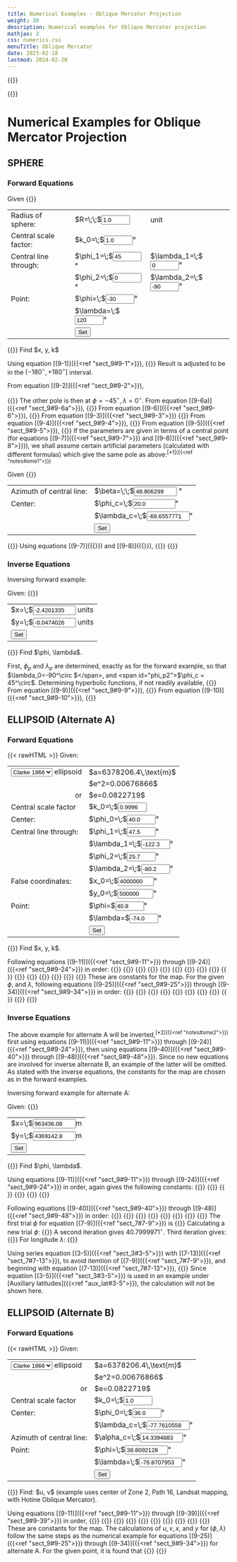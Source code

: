 ```yaml
---
title: Numerical Examples - Oblique Mercator Projection
weight: 30
description: Numerical examples for Oblique Mercator projection
mathjax: 2
css: numerics.css
menuTitle: Oblique Mercator
date: 2023-02-18
lastmod: 2024-02-20
---
```

{{<rawHTML>}}
<script src="../js/format.js"> </script>
<script src="../js/ome.js"> </script>
{{</rawHTML>}}

# Numerical Examples for Oblique Mercator Projection
## SPHERE
### Forward Equations
Given
{{<rawHTML>}}
<table id="params" class="markdown">
<tr>
  <td>Radius of sphere:</td>
  <td>$R=\;\;$<input id="r_in" value="1.0" size="5" /></td>
  <td>unit</td>
</tr>
<tr>
  <td>Central scale factor:</td>
  <td>$k_0=\;$<input id="k0_sph_in" value="1.0" size="5"/>&deg;</td>
</tr>
<tr>
  <td>Central line through:</td>
  <td>$\phi_1=\;$<input id="phi1_sph_in" value="45" size="5"/>&deg;</td>
  <td>$\lambda_1=\;$<input id="lam1_sph_in" value="0" size="5"/>&deg;</td>
</tr>
<tr>
  <td></td>
  <td>$\phi_2=\;$<input id="phi2_sph_in" value="0" size="5"/>&deg;</td>
  <td>$\lambda_2=\;$<input id="lam2_sph_in" value="-90" size="5"/>&deg;</td>
</tr>
<tr>
  <td>Point:</td>
  <td>$\phi=\;$<input id="phi_sph_in" value="-30" size="5"/>&deg;</td>
</tr>
<tr>
  <td></td>
  <td>$\lambda=\;$<input id="lambda_sph_in" value="120" size="5"/>&deg;</td>
</tr>
<tr>
  <td></td>
  <td><input type="button" value="Set" onclick="sph.set_fwd()"/></td>
</tr>
</table>
{{</rawHTML>}}
Find $x, y, k$

Using equation [(9-1)]({{<ref "sect_9#9-1">}}),
{{<math div="lambda_p">}}
  \begin{align}
    \lambda_p =& \arctan[(\cos45^\circ\sin0^\circ\cos0^\circ - \sin45^\circ\cos0^\circ\cos(-90^\circ))/ \cr
               &(\sin45^\circ\cos0^\circ\sin(-90^\circ) - \cos45^\circ\sin0^\circ\sin0^\circ] \cr
                 =&180^\circ
  \end{align}
{{</math>}}
Result is adjusted to be in the $(-180^\circ, +180^\circ]$ interval.

From equation [(9-2)]({{<ref "sect_9#9-2">}}),

{{<math div="phi_p">}}
  \eqalign{
    \phi_p &= \arctan[-\cos(180^\circ-0^\circ)/\tan45^\circ] \cr
           &= 45^\circ
  }
{{</math>}}
The other pole is then at <span id="pole2">$\phi= -45^\circ, \lambda = 0^\circ$</span>. From equation [(9-6a)]({{<ref "sect_9#9-6a">}}),
{{<math div="lam0">}}
  \lambda_0 = 180^\circ + 90^\circ = -90^\circ
{{</math>}}
From equation [(9-6)]({{<ref "sect_9#9-6">}}),
{{<math div="A_sph">}}
  \eqalign{
    A &= \sin45^\circ\sin(-30^\circ)-\cos45^\circ\cos(-30^\circ)\sin(120^\circ-(-90^\circ)) \cr
      &= 0.7071068\times(-0.5000000)-0.7071068\times0.8660254\times(-0.5000000) \cr
      &= -0.0473672
  }
{{</math>}}
From equation [(9-3)]({{<ref "sect_9#9-3">}})
{{<math div="x_sph">}}
  \eqalign{
    x &=1.0\times1.0\arctan\{[\tan(-30^\circ)\cos45^\circ+\sin45^\circ\sin(120^\circ-(-90^\circ))]/\cos(120^\circ-(-90^\circ))\} \cr
      &=-2.4201335 \;\text{units}
  }
{{</math>}}
From equation [(9-4)]({{<ref "sect_9#9-4">}}),
{{<math div="y_sph">}}
  \eqalign {
    y &= (1/2)\times1.0\times1.0\ln[(1-0.0473672)/(1+0.0473672)] \cr
      &= -0.0474026 \;\text{units}
  }
{{</math>}}
From equation [(9-5)]({{<ref "sect_9#9-5">}}),
{{<math div="k_sph">}}
  k=1.0/[1-(-0.0473672)^2]^{1/2} = 1.0011237
{{</math>}}
If the parameters are given in terms of a central point (for equations [(9-7)]({{<ref "sect_9#9-7">}}) and [(9-8)]({{<ref "sect_9#9-8">}})), we shall assume certain artificial parameters (calculated with different formulas) which give the same pole as above:<sup>[*1]({{<ref "notes#ome1">}})</sup><a name="noteref1"></a>

Given
{{<rawHTML>}}
<table id="params1" class="markdown">
<tr>
  <td>Azimuth of central line:</td>
  <td>$\beta=\;\;$<input id="beta_in" value="48.806299" size="9" /> &deg;</td>
</tr>
<tr>
  <td>Center:</td>
  <td>$\phi_c=\;$<input id="phi_c_in" value="20.0" size="9"/>&deg;</td>
</tr>
<tr>
  <td></td>
  <td>$\lambda_c=\;$<input id="lambda_c_in" value="-68.6557771" size="9"/>&deg;</td>
</tr>
<tr>
  <td></td>
  <td><input type="button" value="Set" onclick="sph.set_par1()"/></td>
</tr>
</table>
{{</rawHTML>}}
Using equations [(9-7)]({{<ref "sect_9#9-7">}}) and [(9-8)]({{<ref "sect_9#9-8">}}),
{{<math div="phi_p1">}}
  \eqalign{
    \phi_p &= \arcsin(\cos20.0^\circ\sin48.806299^\circ) \cr
           &= 45^\circ
  }
{{</math>}}
{{<math div="lambda_p1">}}
  \eqalign{
    \lambda_p &= \arctan[\cos48.806299^\circ/(-\sin20.0^\circ\sin48.806299^\circ)] + (-68.6557771^\circ) \cr
              &= 180^\circ \;\;\text{(computation uses the ATAN2 function)}
  }
{{</math>}}

### Inverse Equations
Inversing forward example:

Given:
{{<rawHTML>}}
<table>
  <tr>
    <td>$x=\;$<input id="x_sph_in" value="-2.4201335" size="9"/> units</td>
  </tr>
  <tr>
    <td>$y=\;$<input id="y_sph_in" value="-0.0474026" size="9"/> units</td>
  </tr>
  <tr>
    <td><input type="button" value="Set" onclick="sph.set_inv()"/></td>
</table>
{{</rawHTML>}}
Find $\phi, \lambda$.

First, $\phi_p$ and $\lambda_p$ are determined, exactly as for the forward example, so that <span id="lam0_2">$\lambda_0=-90^\circ $</span>, and <span id="phi_p2">$\phi_c = 45^\circ$</span>. Determining hyperbolic functions, if not readily
available,
{{<math div="hyp_func">}}
  \eqalign{
    y/Rk_0 &= -0.0474026/(1\times1) = -0.0474026 \cr
    e^{-0.0474026} &= 0.9537034 \cr
    \sinh(y/Rk_0) &= (0.9537034-1/0.9537034)/2 \cr
                  &= -0.0474204 \cr
    \cosh(y/Rk_0) &= (0.9537034+1/0.9537034)/2 \cr
                  &= 1.0011237 \cr
    \tanh(y/Rk_0) &= (0.9537034-1/0.9537034)/(0.9537034+1/0.9537034) \cr
                  &= -0.0473671
  }
{{</math>}}
From equation [(9-9)]({{<ref "sect_9#9-9">}}),
{{<math div="phi_sph">}}
  \eqalign {
    \phi =& \arcsin\{\sin45^\circ\times(-0.0473671)+\cos45^\circ\sin[(-2.4201335)/(1\times1)]/1.0011237 \} \cr
         =& \arcsin (-0.5) = -29.999998^\circ
  }
{{</math>}}
From equation [(9-10)]({{<ref "sect_9#9-10">}}),
{{<math div="lam_sph">}}
\eqalign{
  \lambda =& (-90^\circ)+\arctan\{[\sin0.7853982^\circ\sin[(-2.4201335)/(1\times1)] \cr
           & -\cos0.7853982^\circ\times(-0.0474204)]/\cos[(-2.4201335)/(1\times1)]\} \cr
          =& (-90^\circ)+(-149.9999981^\circ) \cr
          =& -239.9999981^\circ = 120.0000019^\circ
  }
{{</math>}}

## ELLIPSOID (Alternate A)
### Forward Equations
{{< rawHTML >}}
Given: <br/>
<table>
<tr>
  <td>
    <select id="ellip" onchange="ell.select(this.options[this.selectedIndex].value)")>
      <option value="0" selected>Clarke 1866</option>
      <option value="1">WGS-84</option>
    </select>
    ellipsoid
  </td>
  <td id="ellip_a">$a=6378206.4\,\text{m}$</td>
</tr>
<tr>
  <td></td>
  <td id="ellip_e2">$e^2=0.00676866$</td>
</tr>
<tr>
  <td style="text-align:right">or</td>
  <td id="ellip_e">$e=0.0822719$</td>
</tr>
<tr>
  <td>Central scale factor</td>
  <td>$k_0=\;$<input id="k0_ell_in" value="0.9996" size="5"/></td>
</tr>
<tr>
  <td>Center:</td>
  <td>$\phi_0=\;$<input id="phi0_ell_in" value="40.0" size="5"/>&deg;</td>
</tr>
<tr>
  <td>Central line through:</td>
  <td>$\phi_1=\;$<input id="phi1_ell_in" value="47.5" size="5"/>&deg;</td>
</tr>
<tr>
  <td></td>
  <td>$\lambda_1=\;$<input id="lam1_ell_in" value="-122.3" size="5"/>&deg;</td>
</tr>
<tr>
  <td></td>
  <td>$\phi_2=\;$<input id="phi2_ell_in" value="25.7" size="5"/>&deg;</td>
</tr>
<tr>
  <td></td>
  <td>$\lambda_2=\;$<input id="lam2_ell_in" value="-80.2" size="5"/>&deg;</td>
</tr>
<tr>
  <td>False coordinates:</td>
  <td>$x_0=\;$<input id="x0_ell_in" value="4000000" size="7"/>&deg;</td>
</tr>
<tr>
  <td></td>
  <td>$y_0=\;$<input id="y0_ell_in" value="500000" size="7"/>&deg;</td>
</tr>
<tr>
  <td>Point:</td>
  <td>$\phi=$<input id="phi_ell_in" value="40.8" size="5">&deg;</td>
</tr>
  <td></td>
  <td>$\lambda=$<input id="lambda_ell_in" value="-74.0" size="5">&deg;</td>
</tr>
<tr>
  <td></td>
  <td><input type="button" value="Set" onclick="ell.set_fwd()"></td>
</tr>
</table>
{{</rawHTML>}}
Find $x, y, k$.

Following equations [(9-11)]({{<ref "sect_9#9-11">}}) through [(9-24)]({{<ref "sect_9#9-24">}}) in order:
{{<math div="B_ell">}}
  \eqalign{
    B &=[1+0.00676866\cos^440^\circ/(1-0.00676866)]^{1/2} \cr
      &= 1.0011727
  }
{{</math>}}
{{<math div="A_ell">}}
  \eqalign{
    A =& 6378206.4\times1.0011727\times0.9996\times(1-0.00676866)^{1/2} \cr
       & (1-0.00676866\sin^240^\circ) \cr
      =& 6379333.23;
  }
{{</math>}}
{{<math div="t0_ell">}}
  \eqalign{
    t_0 =&\tan(45^\circ-40^\circ/2)[(1-0.0822719\sin40^\circ)/(1+0.0822719\sin40^\circ)]^{0.0822719/2} \cr
        =&0.4683428
  }
{{</math>}}
{{<math div="t1_ell">}}
  \eqalign{
    t_1 =&\tan(45^\circ-47.5^\circ/2)[(1-0.0822719\sin47.5^\circ)/(1+0.0822719\sin47.5^\circ)]^{0.0822719/2} \cr
        =&0.3908266
  }
{{</math>}}
{{<math div="t2_ell">}}
  \eqalign{
    t_2 =&\tan(45^\circ-25.7^\circ/2)[(1-0.0822719\sin25.7^\circ)/(1+0.0822719\sin25.7^\circ)]^{0.0822719/2} \cr
        =&0.6303639
  }
{{</math>}}
{{<math div="D_ell">}}
  \eqalign{
    D =&1.0011727\times(1-0.00676866)^{1/2}/[\cos40^\circ\times \cr
       &(1-0.00676866\sin^240^\circ)^{1/2}] \cr
      =& 1.3043327
  }
{{</math>}}
{{<math div="E_ell">}}
  \eqalign {
    E &=[1.3043327 + (1.3043327^2-1)]\times0.4683428^{1.0011727} \cr
      &=1.0021857 \cr
      &\text {using the "+" sign since \(\phi_0\) is north or positive.}
  }
{{</math>}}
{{<math div="H_ell">}}H = 0.3908266^{1.0011727} = 0.3903963{{</math>}}
{{<math div="L_ell">}}L = 0.6303639^{1.0011727} = 0.6300229{{</math>}}
{{<math div="F_ell">}}F= 1.0021857/0.3903963 = 2.5670986{{</math>}}
{{<math div="G_ell">}}G= (2.5670986- 1/2.5670986)/2{{</math>}}
{{<math div="J_ell">}}
  \eqalign {
    J &= (1.0021857^2-0.6300229\times0.3903963)/(1.0021857^2+0.6300229\times0.3903963) \cr
      &= 0.6065716
  }
{{</math>}}
{{<math div="P_ell">}}P=(0.6300229-0.3903963)/(0.6300229+0.3903963) = 0.2348315{{</math>}}
{{<math div="lam0_ell">}}
  \eqalign {
    \lambda_0 =& [(-122.3^\circ)+(-80.2^\circ)]/2-\arctan\{0.6065716\tan[1.0011727 \cr
               & \times((-122.3^\circ)-(-80.2^\circ))/2]/0.2348315\}/1.0011727 \cr
              =& -101.25^\circ - \arctan (-0.9953887)/1.0011727 \cr
              =& -56.4349627^\circ
  }
{{</math>}}
{{<math div="gam0_ell">}}
  \eqalign{
    \gamma_0 &= \arctan \{\sin[1.0011727\times((-122.3^\circ)-(-56.4349627^\circ))]/1.0887769\} \cr
             &= -39.985883^\circ
  }
{{</math>}}
{{<math div="alphac_ell">}}
  \eqalign{
    \alpha_c &= \arcsin[1.3043327\sin(-39.985883^\circ)] \cr
             &= -56.9466071^\circ
  }
{{</math>}}
These are constants for the map. For the given $\phi$, and $\lambda$, following equations [(9-25)]({{<ref "sect_9#9-25">}}) through [(9-34)]({{<ref "sect_9#9-34">}}) in order:
{{<math div="t_ell">}}
  \eqalign{
    t =&\tan(45^\circ-40.8^\circ/2)[(1-0.0822719\sin40.8^\circ)/(1+0.0822719\sin40.8^\circ)]^{0.0822719/2} \cr
      =&0.4598671
  }
{{</math>}}
{{<math div="Q_ell">}}Q=1.0021857/0.4598671^{1.0011727} = 2.1812805{{</math>}}
{{<math div="S_ell">}}S=(2.1812805-1/2.1812805)/2 = 0.8614171{{</math>}}
{{<math div="T_ell">}}T=(2.1812805+1/2.1812805)/2 = 1.3198634{{</math>}}
{{<math div="V_ell">}}V = \sin[1.0011727\times((-74^\circ) - (-56.4349627^\circ))] = -0.3021309{{</math>}}
{{<math div="U_ell">}}
  \eqalign{
    U =& [0.3021309\cos(-39.985883^\circ) + 0.8614171\sin(-39.985883^\circ)]/1.3198634 \cr
      =& -0.2440041
  }
{{</math>}}
{{<math div="v_ell">}}
  \eqalign{
    v &= 6379333.23\ln[(1+(-0.2440041))/(1-(-0.2440041))]/(2\times1.0011727) \cr
      &= 1586767.31 \;\text{m}
  }
{{</math>}}
{{<math div="u_ell">}}
  \eqalign{
    u =& 6379333.23\arctan\{ [0.8614171\cos (-39.985883^\circ) \cr
       & + (-0.3021309)\sin(-39.985883^\circ)]/\cos[1.0011727\times ((-74^\circ)-(-56.4349627^\circ))]\} \cr
       & / 1.0011727 \cr
      =& 4655443.69 \;\text{m}
  }
{{</math>}}
{{<math div="k_ell">}}
  \eqalign{
    k =& 6379333.23 \cos[1.0011727\times4655443.6913226/6378206.4] \cr
       & \times(1-0.0067687\sin^240.8^\circ)/\{6378206.4\cos40.8^\circ \cr
       & \cos[1.0011727\times((-74^\circ)-(-56.4349627^\circ))] \} \cr
      =& 1.0307554 
  }
{{</math>}}
{{<math div="x_ell">}}
  \eqalign{
    x &= 1586767.31\cos (-56.9466071^\circ) + 4655443.69\sin (-56.9466071^\circ) + 4000000 \cr
      &= 963436.08\;\text{m}
  }
{{</math>}}
{{<math div="y_ell">}}
  \eqalign{
    y &= 4655443.69\cos (-56.9466071^\circ) + 1586767.31\sin (-56.9466071^\circ) + 500000 \cr
      &= 4369142.8\;\text{m}
  }
{{</math>}}

### Inverse Equations ###
The above example for alternate A will be inverted,<sup>[*2]({{<ref "notes#ome2">}})</sup><a name="noteref2"> first using equations [(9-11)]({{<ref "sect_9#9-11">}}) through [(9-24)]({{<ref "sect_9#9-24">}}), then using equations [(9-40)]({{<ref "sect_9#9-40">}}) through [(9-48)]({{<ref "sect_9#9-48">}}). Since no new equations are involved for inverse alternate B, an example of the latter will be omitted. As stated with the inverse equations, the constants for the map are chosen as in the forward examples.

Inversing forward example for alternate A:

Given:
{{<rawHTML>}}
<table>
  <tr>
    <td>$x=\;$<input id="x_ell_in" value="963436.08" size="9"/>m</td>
  </tr>
  <tr>
    <td>$y=\;$<input id="y_ell_in" value="4369142.8" size="9"/>m</td>
  </tr>
  <tr>
    <td><input type="button" value="Set" onclick="ell.set_inv()"/></td>
</table>
{{</rawHTML>}}
Find $\phi, \lambda$.

Using equations [(9-11)]({{<ref "sect_9#9-11">}}) through [(9-24)]({{<ref "sect_9#9-24">}}) in order, again gives the following constants:
{{<math div="B_inv">}}B=1.0011727{{</math>}}
{{<math div="A_inv">}}A=6379333.23\;\text{m}{{</math>}}
{{<math div="E_inv">}}E=1.0021857{{</math>}}
{{<math div="lam0_inv">}}\lambda_0=-56.4349627^\circ{{</math>}}
{{<math div="gam0_inv">}}\gamma_0=-39.985883^\circ{{</math>}}
{{<math div="alphac_inv">}}\alpha_c=-56.9466071^\circ{{</math>}}

Following equations [(9-40)]({{<ref "sect_9#9-40">}}) through [(9-48)]({{<ref "sect_9#9-48">}}) in order:
{{<math div="v_inv">}}
  \eqalign{
    v =& (963436.08 - 4000000)\cos(-56.9466071^\circ) \cr
       &-(4369142.8-500000)\sin(-56.9466071^\circ) \cr
      =& 1586767.31\;\text{m}
  }
{{</math>}}
{{<math div="u_inv">}}
  \eqalign{
    u =& (4369142.8 - 500000)\cos(-56.9466071^\circ) \cr
       &-(963436.08-4000000)\sin(-56.9466071^\circ) \cr
      =& 4655443.69\;\text{m}
  }
{{</math>}}
{{<math div="Q_inv">}}
  \eqalign{
    Q' =& \mathrm{e}^{-(1.0011727\times1586767.31/6379333.23)} = \mathrm{e}^{(-0.2490273)} \cr
       =& 0.7795587
  }
{{</math>}}
{{<math div="S_inv">}}S' = (0.7795587-1/0.7795587) = -0.2516092{{</math>}}
{{<math div="T_inv">}}T' = (0.7795587+1/0.7795587)/2 = 1.0311679{{</math>}}
{{<math div="V_inv">}}
  \eqalign{
    V' =& \sin(1.0011727\times4655443.69/6379333.23) \cr
       =& \sin 41.8617536^\circ = 0.6673356
  }
{{</math>}}
{{<math div="U_inv">}}
  \eqalign{
    U' =& [0.6673356\cos(-39.985883^\circ)+(-0.2516092)\sin(-14.4161438^\circ)]/ \cr
        & 1.0311679 \cr
       =& 0.6526562
  }
{{</math>}}
{{<math div="t_inv">}}
  \eqalign{
    t &= \{1.0021857/[(1+0.6526562)/(1-0.6526562)]^{1/2} \}^{1/1.0011727} \cr
      &= 0.4598671
  }
{{</math>}}
The first trial $\phi$ for equation [(7-9)]({{<ref "sect_7#7-9">}}) is
{{<math div="phi_inv0">}}90^\circ - 2\arctan 0.4598671 = 40.6077094^\circ{{</math>}}
Calculating a new trial $\phi$:
{{<math div="phi_inv1">}}
  \eqalign{
    \phi =& 90^\circ - 2\arctan\{ 0.4598671\times[(1-0.0822719\sin 40.6077094^\circ)/ \cr
          & (1+0.0822719\sin 40.6077094^\circ)]^{0.0822719/2}\} \cr
         =& 40.7992509^\circ 
  }
{{</math>}}
A second iteration gives <span id="phi_inv2">$40.7999971^\circ$</span>. Third iteration gives:
{{<math div="phi_inv3">}}\phi = 40.8^\circ{{</math>}}
For longitude $\lambda$:
{{<math div="lam_inv">}}
  \eqalign{
    \lambda =& -56.4349627^\circ-\arctan\{[(-0.2516092)\cos (-39.985883^\circ) \cr
             & -0.6673356\sin (-39.985883^\circ)]\cos(1.0011727 \cr
             & \times 4655443.69/6379333.23)\} /1.0011727 \cr
            =& -74^\circ
  }
{{</math>}}

Using series equation [(3-5)]({{<ref "sect_3#3-5">}}) with [(7-13)]({{<ref "sect_7#7-13">}}), to avoid itemtion of [(7-9)]({{<ref "sect_7#7-9">}}), and beginning
with equation [(7-13)]({{<ref "sect_7#7-13">}}),
{{<math div="chi_inv">}}
  \eqalign{
    \chi &= 90^\circ - 2\arctan 0.4598671 \cr
         &= 40.6077094^\circ
  }
{{</math>}}
Since equation [(3-5)]({{<ref "sect_3#3-5">}}) is used in an example under [Auxiliary latitudes]({{<ref "aux_lat#3-5">}}), the calculation will not be shown here.

## ELLIPSOID (Alternate B)

### Forward Equations
{{< rawHTML >}}
Given: <br/>
<table>
<tr>
  <td>
    <select id="ellip2" onchange="ell2.select(this.options[this.selectedIndex].value)")>
      <option value="0" selected>Clarke 1866</option>
      <option value="1">WGS-84</option>
    </select>
    ellipsoid
  </td>
  <td id="ellip2_a">$a=6378206.4\,\text{m}$</td>
</tr>
<tr>
  <td></td>
  <td id="ellip2_e2">$e^2=0.00676866$</td>
</tr>
<tr>
  <td style="text-align:right">or</td>
  <td id="ellip2_e">$e=0.0822719$</td>
</tr>
<tr>
  <td>Central scale factor</td>
  <td>$k_0=\;$<input id="k0_ell2_in" value="1.0" size="5"/></td>
</tr>
<tr>
  <td>Center:</td>
  <td>$\phi_0=\;$<input id="phi0_ell2_in" value="36.0" size="5"/>&deg;</td>
</tr>
<tr>
  <td></td>
  <td>$\lambda_c=\;$<input id="lamc_ell2_in" value="-77.7610558" size="9"/>&deg;</td>
</tr>
<tr>
  <td>Azimuth of central line:</td>
  <td>$\alpha_c=\;$<input id="alphac_ell2_in" value="14.3394883" size="9"/>&deg;</td>
</tr>
  <tr>
    <td>Point:</td>
    <td>$\phi=\;$<input id="phi_ell2_in" value="38.8092128" size="9">&deg;</td>
  </tr>
    <td></td>
    <td>$\lambda=\;$<input id="lambda_ell2_in" value="-76.8707953" size="9">&deg;</td>
  </tr>
  <tr>
    <td></td>
    <td><input type="button" value="Set" onclick="ell2.set_fwd()"></td>
  </tr>
</table>
{{</rawHTML>}}
Find: $u, v$ (example uses center of Zone 2, Path 16, Landsat mapping, with Hotine Oblique Mercator).

Using equations [(9-11)]({{<ref "sect_9#9-11">}}) through [(9-39)]({{<ref "sect_9#9-39">}}) in order,
{{<math div="B_ell2">}}
  \eqalign{
    B &=[1+0.0067687\cos^436^\circ/(1-0.0067687)]^{1/2} \cr
      &= 1.0014586
  }
{{</math>}}
{{<math div="A_ell2">}}
  \eqalign{
    A =& 6378206.4\times1.0014586\times1\times(1-0.0067687)^{1/2} \cr
       & (1-0.0067687\sin^236^\circ) \cr
      =& 6380777.05\;\text{m}
  }
{{</math>}}
{{<math div="t0_ell2">}}
  \eqalign{
    t_0 =&\tan(45^\circ-36^\circ/2)[(1-0.0822719\sin36^\circ)/(1+0.0822719\sin36^\circ)]^{0.0822719/2} \cr
        =&0.5115582
    }
{{</math>}}
{{<math div="D_ell2">}}
  \eqalign{
    D =&1.0014586\times(1-0.0067687)^{1/2}/[\cos36^\circ\times \cr
       &(1-0.0067687\sin^236^\circ)^{1/2}] \cr
      =& 1.2351194
  }
{{</math>}}
{{<math div="F_ell2">}}
  \eqalign{
    & F = 1.2351194 + (1-1.2351194)^{1/2} = 1.9600471 \cr
    & \text{using the "+" sign since \(\phi_0\) is north or positive.}
  }
{{</math>}}
{{<math div="E_ell2">}}
  E = 1.9600471\times 0.5115582^{1.0014586} = 1.0016984
{{</math>}}
{{<math div="G_ell2">}}
  G= (1.9600471- 1/1.9600471)/2 = 0.7249276
{{</math>}}
{{<math div="gam0_ell2">}}
  \eqalign{
    \gamma_0 &= \arcsin [(\sin 14.3394883^\circ)/1.2351194] \cr
             &= 11.5673996^\circ
  }
{{</math>}}
{{<math div="lam0_ell2">}}
  \eqalign{
    \lambda_0 &= -77.7610558^\circ - [\arcsin(0.7249276\tan 11.5673996^\circ)]/1.0014586 \cr
              &= -86.28148^\circ
  }
{{</math>}}
{{<math div="u0_ell2">}}
  \eqalign{
    u_{36^\circ,-76.87^\circ\dots} =& (6380777.05/1.0014586)\arctan[(1.2351194^2-1)^{1/2}/\cr
      & \cos14.3394883^\circ] = 4092868.93
  }
{{</math>}}
These are constants for the map. The calculations of $u, v, x$, and $y$ for $(\phi, \lambda)$ follow the same steps as the numerical example for equations [(9-25)]({{<ref "sect_9#9-25">}}) through [(9-34)]({{<ref "sect_9#9-34">}}) for alternate A. For the given point, it is found that
{{<math div="u_ell2">}}u=4414439.01\;\text{m}{{</math>}}
{{<math div="v_ell2">}}v=-2356.25\;\text{m}{{</math>}}
